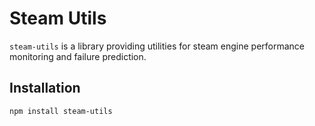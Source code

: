 # Steam Utils

`steam-utils` is a library providing utilities for steam engine performance monitoring and failure prediction.

## Installation

```bash
npm install steam-utils
